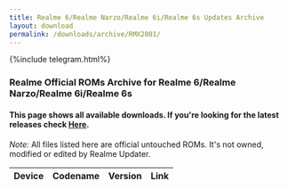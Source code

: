 ```yaml
---
title: Realme 6/Realme Narzo/Realme 6i/Realme 6s Updates Archive
layout: download
permalink: /downloads/archive/RMX2001/
---
```


{%include telegram.html%}

<div class="col-12 mx-auto">
    <h3 class="title bg-light p-2 rounded">Realme Official ROMs Archive for Realme 6/Realme Narzo/Realme 6i/Realme 6s</h3>
    <h4>This page shows all available downloads. If you're looking for the latest releases check
        <a href="/downloads/latest/RMX2001/">Here</a>.</h4>
    <p><i>Note: </i>All files listed here are official untouched ROMs.
        It's not owned, modified or edited by Realme Updater.</p>
    <div class="table-responsive-md" id="table-wrapper">
        <table id="downloads" class="display dt-responsive compact table table-striped table-hover table-sm">
            <thead class="thead-dark">
                <tr>
                    <th>Device</th>
                    <th>Codename</th>
                    <th>Version</th>
                    <th>Link</th>
                </tr>
            </thead>
            <script>loadArchive("RMX2001")</script>
        </table>
    </div>
</div>